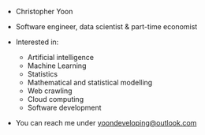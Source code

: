 - Christopher Yoon
- Software engineer, data scientist & part-time economist
- Interested in:
  - Artificial intelligence
  - Machine Learning
  - Statistics
  - Mathematical and statistical modelling
  - Web crawling
  - Cloud computing
  - Software development

- You can reach me under yoondeveloping@outlook.com
